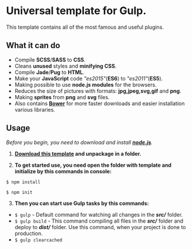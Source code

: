 # Universal template for Gulp.
This template contains all of the most famous and useful plugins. 

## What it can do
* Compile **SCSS**/**SASS** to **CSS**.
* Cleans **unused** styles and **minifying CSS**.
* Compile **Jade**/**Pug** to **HTML**.
* Make your **JavaScript** code *"es2015"*(**ES6**) to *"es2011"*(**ES5**).
* Making possible to use **node.js modules** for the browsers.
* Reduces the size of pictures with formats: **jpg,jpeg,svg,gif** and **png**.
* Making **sprites** from **png** and **svg** files.
* Also contains **[Bower](https://bower.io/)** for more faster downloads and easier installation various libraries.

## Usage
*Before you begin, you need to download and install **[node.js](https://nodejs.org/)**.*

1. **[Download this template]() and unpackage in a folder.**

2. **To get started use, you need open the folder with template and initialize by this commands in console:**
 ```
 $ npm install
 ```
 ```
 $ npm init
 ```
3. **Then you can start use Gulp tasks by this commands:**

 * `$ gulp` - Default command for watching all changes in the ***src/*** folder. 
 * `$ gulp build` - This command compiling all files in the ***src/*** folder and deploy to ***dist/*** folder. Use this command, when your project is done to production.
 * `$ gulp clearcached`
